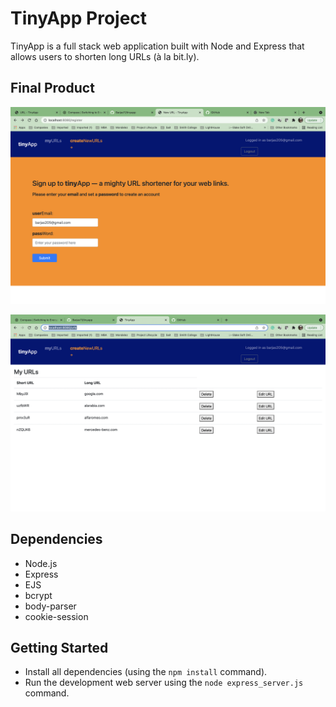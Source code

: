 # TinyApp Project

TinyApp is a full stack web application built with Node and Express that allows users to shorten long URLs (à la bit.ly).

## Final Product

!["screenshot description"](https://raw.githubusercontent.com/Barjas11/tinyapp/main/docs/tinyApp-Registration.png)

!["screenshot description"](https://raw.githubusercontent.com/Barjas11/tinyapp/main/docs/tinyApp-URLS.png)

## Dependencies

- Node.js
- Express
- EJS
- bcrypt
- body-parser
- cookie-session

## Getting Started

- Install all dependencies (using the `npm install` command).
- Run the development web server using the `node express_server.js` command.